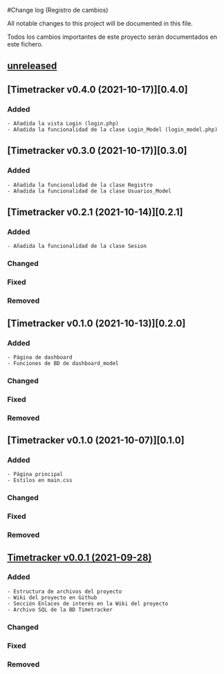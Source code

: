 #Change log (Registro de cambios)

All notable changes to this project will be documented in this file.

Todos los cambios importantes de este proyecto serán documentados en este fichero.

## [unreleased]

## [Timetracker v0.4.0 (2021-10-17)][0.4.0]
### Added
    - Añadida la vista Login (login.php)
    - Añadida la funcionalidad de la clase Login_Model (login_model.php)


## [Timetracker v0.3.0 (2021-10-17)][0.3.0]
### Added
    - Añadida la funcionalidad de la clase Registro
    - Añadida la funcionalidad de la clase Usuarios_Model


## [Timetracker v0.2.1 (2021-10-14)][0.2.1]
### Added
    - Añadida la funcionalidad de la clase Sesion

### Changed

### Fixed

### Removed

## [Timetracker v0.1.0 (2021-10-13)][0.2.0]
### Added
    - Página de dashboard
    - Funciones de BD de dashboard_model

### Changed

### Fixed

### Removed


## [Timetracker v0.1.0 (2021-10-07)][0.1.0]
### Added
    - Página principal
    - Estilos en main.css

### Changed

### Fixed

### Removed

## [Timetracker v0.0.1 (2021-09-28)][0.0.1]
### Added
    - Estructura de archivos del proyecto
    - Wiki del proyecto en Github
    - Sección Enlaces de interés en la Wiki del proyecto
    - Archivo SQL de la BD Timetracker

### Changed

### Fixed

### Removed

[unreleased]: https://github.com/eorhed/timetracker/projects/1
[0.0.1]: https://github.com/eorhed/timetracker/commit/9de48e474e329aba757e63bc53916bdce9675cca